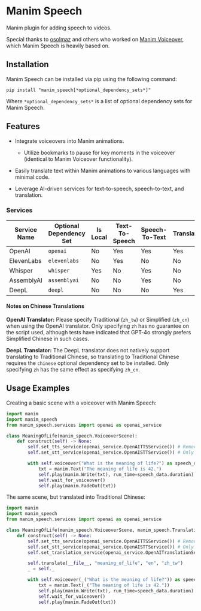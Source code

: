 # Manim Speech

Manim plugin for adding speech to videos.

Special thanks to [osolmaz](https://github.com/osolmaz) and others who worked on [Manim Voiceover](https://github.com/ManimCommunity/manim-voiceover), which Manim Speech is heavily based on.

## Installation

Manim Speech can be installed via pip using the following command:
```shell
pip install "manim_speech[*optional_dependency_sets*]"
```

Where `*optional_dependency_sets*` is a list of optional dependency sets for Manim Speech.

## Features

* Integrate voiceovers into Manim animations.

    * Utilize bookmarks to pause for key moments in the voiceover (identical to Manim Voiceover functionality).

* Easily translate text within Manim animations to various languages with minimal code.

* Leverage AI-driven services for text-to-speech, speech-to-text, and translation.

### Services

| Service Name | Optional Dependency Set | Is Local | Text-To-Speech | Speech-To-Text | Translation |
|--------------|-------------------------|----------|----------------|----------------|-------------|
| OpenAI       | `openai`                | No       | Yes            | Yes            | Yes         |
| ElevenLabs   | `elevenlabs`            | No       | Yes            | No             | No          |
| Whisper      | `whisper`               | Yes      | No             | Yes            | No          |
| AssemblyAI   | `assemblyai`            | No       | No             | Yes            | No          |
| DeepL        | `deepl`                 | No       | No             | No             | Yes         |

#### Notes on Chinese Translations

**OpenAI Translator:** Please specify Traditional (`zh_tw`) or Simplified (`zh_cn`) when using the OpenAI translator. Only specifying `zh` has no guarantee on the script used, although tests have indicated that GPT-4o strongly prefers Simplified Chinese in such cases.

**DeepL Translator:** The DeepL translator does not natively support translating to Traditional Chinese, so translating to Traditional Chinese requires the `chinese` optional dependency set to be installed. Only specifying `zh` has the same effect as specifying `zh_cn`.

## Usage Examples

Creating a basic scene with a voiceover with Manim Speech:
```python
import manim
import manim_speech
from manim_speech.services import openai as openai_service

class MeaningOfLife(manim_speech.VoiceoverScene):
    def construct(self) -> None:
        self.set_tts_service(openai_service.OpenAITTSService()) # Remove this line if you want to manually record voiceovers.
        self.set_stt_service(openai_service.OpenAISTTService()) # Only required if you use bookmarks.

        with self.voiceover("What is the meaning of life?") as speech_data:
            txt = manim.Text("The meaning of life is 42.")
            self.play(manim.Write(txt), run_time=speech_data.duration)
            self.wait_for_voiceover()
            self.play(manim.FadeOut(txt))
```

The same scene, but translated into Traditional Chinese:
```python
import manim
import manim_speech
from manim_speech.services import openai as openai_service

class MeaningOfLife(manim_speech.VoiceoverScene, manim_speech.TranslationScene):
    def construct(self) -> None:
        self.set_tts_service(openai_service.OpenAITTSService()) # Remove this line if you want to manually record voiceovers.
        self.set_stt_service(openai_service.OpenAISTTService()) # Only required if you use bookmarks.
        self.set_translation_service(openai_service.OpenAITranslationService()) # Remove this line if you want to manually translate text.

        self.translate(__file__, "meaning_of_life", "en", "zh_tw")
        _ = self._

        with self.voiceover(_("What is the meaning of life?")) as speech_data:
            txt = manim.Text(_("The meaning of life is 42."))
            self.play(manim.Write(txt), run_time=speech_data.duration)
            self.wait_for_voiceover()
            self.play(manim.FadeOut(txt))
```
